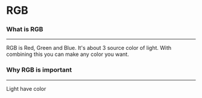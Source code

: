 # RGB
### What is RGB
---
RGB is Red, Green and Blue.
It's about 3 source color of light.
With combining this you can make any color you want. 

### Why RGB is important
---
Light have color